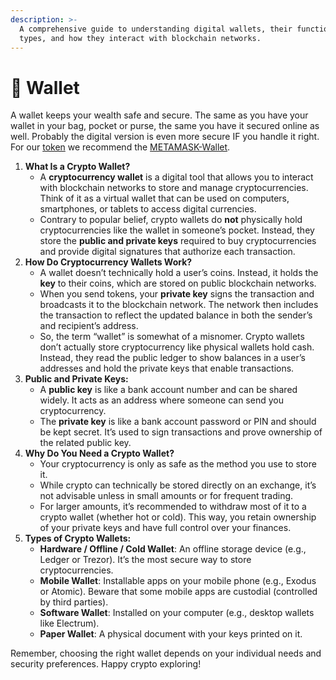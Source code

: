 ```yaml
---
description: >-
  A comprehensive guide to understanding digital wallets, their functionality,
  types, and how they interact with blockchain networks.
---
```


# 🔐 Wallet

A wallet keeps your wealth safe and secure. The same as you have your wallet in your bag, pocket or purse, the same you have it secured online as well. Probably the digital version is even more secure IF you handle it right. For our [token](broken-reference) we recommend the [METAMASK-Wallet](https://metamask.io/).

1. **What Is a Crypto Wallet?**
   * A **cryptocurrency wallet** is a digital tool that allows you to interact with blockchain networks to store and manage cryptocurrencies. Think of it as a virtual wallet that can be used on computers, smartphones, or tablets to access digital currencies.
   * Contrary to popular belief, crypto wallets do **not** physically hold cryptocurrencies like the wallet in someone’s pocket. Instead, they store the **public and private keys** required to buy cryptocurrencies and provide digital signatures that authorize each transaction.
2. **How Do Cryptocurrency Wallets Work?**
   * A wallet doesn’t technically hold a user’s coins. Instead, it holds the **key** to their coins, which are stored on public blockchain networks.
   * When you send tokens, your **private key** signs the transaction and broadcasts it to the blockchain network. The network then includes the transaction to reflect the updated balance in both the sender’s and recipient’s address.
   * So, the term “wallet” is somewhat of a misnomer. Crypto wallets don’t actually store cryptocurrency like physical wallets hold cash. Instead, they read the public ledger to show balances in a user’s addresses and hold the private keys that enable transactions.
3. **Public and Private Keys:**
   * A **public key** is like a bank account number and can be shared widely. It acts as an address where someone can send you cryptocurrency.
   * The **private key** is like a bank account password or PIN and should be kept secret. It’s used to sign transactions and prove ownership of the related public key.
4. **Why Do You Need a Crypto Wallet?**
   * Your cryptocurrency is only as safe as the method you use to store it.
   * While crypto can technically be stored directly on an exchange, it’s not advisable unless in small amounts or for frequent trading.
   * For larger amounts, it’s recommended to withdraw most of it to a crypto wallet (whether hot or cold). This way, you retain ownership of your private keys and have full control over your finances.
5. **Types of Crypto Wallets:**
   * **Hardware / Offline / Cold Wallet**: An offline storage device (e.g., Ledger or Trezor). It’s the most secure way to store cryptocurrencies.
   * **Mobile Wallet**: Installable apps on your mobile phone (e.g., Exodus or Atomic). Beware that some mobile apps are custodial (controlled by third parties).
   * **Software Wallet**: Installed on your computer (e.g., desktop wallets like Electrum).
   * **Paper Wallet**: A physical document with your keys printed on it.

Remember, choosing the right wallet depends on your individual needs and security preferences. Happy crypto exploring!
